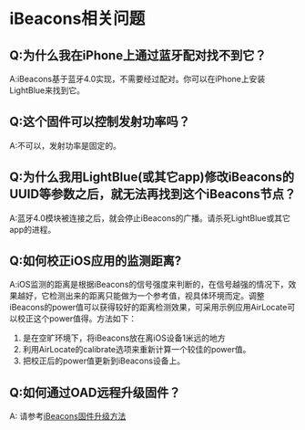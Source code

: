 # iBeacons相关问题

## Q:为什么我在iPhone上通过蓝牙配对找不到它？
A:iBeacons基于蓝牙4.0实现，不需要经过配对。你可以在iPhone上安装LightBlue来找到它。

## Q:这个固件可以控制发射功率吗？
A:不可以，发射功率是固定的。

## Q:为什么我用LightBlue(或其它app)修改iBeacons的UUID等参数之后，就无法再找到这个iBeacons节点？
A:蓝牙4.0模块被连接之后，就会停止iBeacons的广播。请杀死LightBlue或其它app的进程。

## Q:如何校正iOS应用的监测距离?
A:iOS监测的距离是根据iBeacons的信号强度来判断的，在信号越强的情况下，效果越好，它检测出来的距离只能做为一个参考值，视具体环境而定。调整iBeacons的power值可以获得较好的距离检测效果，可采用示例应用AirLocate可以校正这个power值得。方法如下：

1. 是在空旷环境下，将iBeacons放在离iOS设备1米远的地方
1. 利用AirLocate的calibrate选项来重新计算一个较佳的power值。
1. 把校正后的power值更新到iBeacons设备上。

## Q:如何通过OAD远程升级固件？
A: 请参考[iBeacons固件升级方法](ibeacons-oad-upgrade-cn.html)
